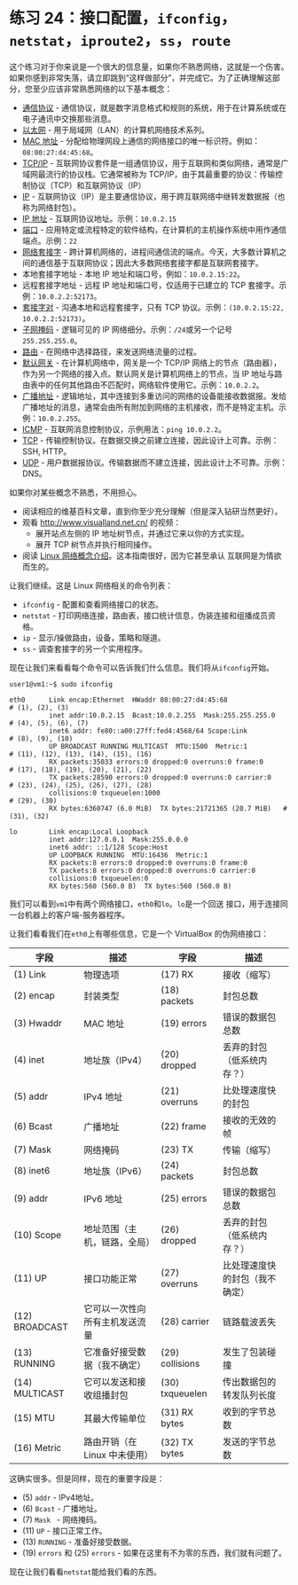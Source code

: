 # 练习 24：接口配置，`ifconfig`，`netstat`，`iproute2`，`ss`，`route`

这个练习对于你来说是一个很大的信息量，如果你不熟悉网络，这就是一个伤害。如果你感到非常失落，请立即跳到“这样做部分”，并完成它。为了正确理解这部分，您至少应该非常熟悉网络的以下基本概念：

+   [通信协议](http://en.wikipedia.org/wiki/Communications_protocol) - 通信协议，就是数字消息格式和规则的系统，用于在计算系统或在电子通讯中交换那些消息。
+   [以太网](http://en.wikipedia.org/wiki/Ethernet) - 用于局域网（LAN）的计算机网络技术系列。
+   [MAC 地址](http://en.wikipedia.org/wiki/MAC_address) - 分配给物理网段上通信的网络接口的唯一标识符。例如：` 08:00:27:d4:45:68`。
+   [TCP/IP](http://en.wikipedia.org/wiki/Internet_protocol_suite) - 互联网协议套件是一组通信协议，用于互联网和类似网络，通常是广域网最流行的协议栈。它通常被称为 TCP/IP，由于其最重要的协议：传输控制协议（TCP）和互联网协议（IP）
+   [IP](http://en.wikipedia.org/wiki/Internet_Protocol) - 互联网协议（IP）是主要通信协议，用于跨互联网络中继转发数据报（也称为网络封包）。
+   [IP 地址](http://en.wikipedia.org/wiki/IP_address) - 互联网协议地址。示例：`10.0.2.15`
+   [端口](http://en.wikipedia.org/wiki/Port_(computer_networking)) - 应用特定或流程特定的软件结构，在计算机的主机操作系统中用作通信端点。示例：`22`
+   [网络套接字](http://en.wikipedia.org/wiki/Network_socket) - 跨计算机网络的，进程间通信流的端点。今天，大多数计算机之间的通信基于互联网协议；因此大多数网络套接字都是互联网套接字。
+   本地套接字地址 - 本地 IP 地址和端口号，例如：`10.0.2.15:22`。
+   远程套接字地址 - 远程 IP 地址和端口号，仅适用于已建立的 TCP 套接字。示例：`10.0.2.2:52173`。
+   [套接字对](http://en.wikipedia.org/wiki/Network_socket%23Socket_pairs) - 沟通本地和远程套接字，只有 TCP 协议。示例：`(10.0.2.15:22, 10.0.2.2:52173)`。
+   [子网掩码](http://en.wikipedia.org/wiki/Subnetwork) - 逻辑可见的 IP 网络细分。示例：`/24`或另一个记号`255.255.255.0`。
+   [路由](http://en.wikipedia.org/wiki/Routing) - 在网络中选择路径，来发送网络流量的过程。
+   [默认网关](http://en.wikipedia.org/wiki/Default_gateway) - 在计算机网络中，网关是一个 TCP/IP 网络上的节点（路由器），作为另一个网络的接入点。默认网关是计算机网络上的节点，当 IP 地址与路由表中的任何其他路由不匹配时，网络软件使用它。示例：`10.0.2.2`。
+   [广播地址](http://en.wikipedia.org/wiki/Broadcast_address) - 逻辑地址，其中连接到多重访问的网络的设备能接收数据报。发给广播地址的消息，通常会由所有附加到网络的主机接收，而不是特定主机。示例：`10.0.2.255`。
+   [ICMP](http://en.wikipedia.org/wiki/Internet_Control_Message_Protocol) - 互联网消息控制协议，示例用法：`ping 10.0.2.2`。
+   [TCP](http://en.wikipedia.org/wiki/Transmission_Control_Protocol) - 传输控制协议。在数据交换之前建立连接，因此设计上可靠。示例：SSH, HTTP。
+   [UDP](http://en.wikipedia.org/wiki/User_Datagram_Protocol) - 用户数据报协议。传输数据而不建立连接，因此设计上不可靠。示例：DNS。

如果你对某些概念不熟悉，不用担心。

+   阅读相应的维基百科文章，直到你至少充分理解（但是深入钻研当然更好）。
+   观看 <http://www.visualland.net.cn/> 的视频：
    +   展开站点左侧的 IP 地址树节点，并通过它来以你的方式实现。
    +   展开 TCP 树节点并执行相同操作。
+   阅读 [Linux 网络概念介绍](http://www.iptables.org/documentation/HOWTO//networking-concepts-HOWTO-3.html%23ss3.1)。这本指南很好，因为它甚至承认 互联网是为情欲而生的。

让我们继续。这是 Linux 网络相关的命令列表：

+   `ifconfig` - 配置和查看网络接口的状态。
+   `netstat` - 打印网络连接，路由表，接口统计信息，伪装连接和组播成员资格。
+   `ip` - 显示/操做路由，设备，策略和隧道。
+   `ss` - 调查套接字的另一个实用程序。

现在让我们来看看每个命令可以告诉我们什么信息。我们将从`ifconfig`开始。

```
user1@vm1:~$ sudo ifconfig
 
eth0      Link encap:Ethernet  HWaddr 08:00:27:d4:45:68               # (1), (2), (3)
          inet addr:10.0.2.15  Bcast:10.0.2.255  Mask:255.255.255.0   # (4), (5), (6), (7)
          inet6 addr: fe80::a00:27ff:fed4:4568/64 Scope:Link          # (8), (9), (10)
          UP BROADCAST RUNNING MULTICAST  MTU:1500  Metric:1          # (11), (12), (13), (14), (15), (16)
          RX packets:35033 errors:0 dropped:0 overruns:0 frame:0      # (17), (18), (19), (20), (21), (22)
          TX packets:28590 errors:0 dropped:0 overruns:0 carrier:0    # (23), (24), (25), (26), (27), (28)
          collisions:0 txqueuelen:1000                                # (29), (30)
          RX bytes:6360747 (6.0 MiB)  TX bytes:21721365 (20.7 MiB)   # (31), (32)
 
lo        Link encap:Local Loopback
          inet addr:127.0.0.1  Mask:255.0.0.0
          inet6 addr: ::1/128 Scope:Host
          UP LOOPBACK RUNNING  MTU:16436  Metric:1
          RX packets:8 errors:0 dropped:0 overruns:0 frame:0
          TX packets:8 errors:0 dropped:0 overruns:0 carrier:0
          collisions:0 txqueuelen:0
          RX bytes:560 (560.0 B)  TX bytes:560 (560.0 B)
```

我们可以看到`vm1`中有两个网络接口，`eth0`和`lo`。`lo`是一个回送 接口，用于连接同一台机器上的客户端-服务器程序。

让我们看看我们在`eth0`上有哪些信息，它是一个 VirtualBox 的伪网络接口：

| 字段 | 描述 | 字段 | 描述 |
| --- | --- | --- | --- |
| (1) Link | 物理选项 | (17) RX | 接收（缩写） |
| (2) encap | 封装类型 | (18) packets | 封包总数 |
| (3) Hwaddr | MAC 地址 | (19) errors | 错误的数据包总数 |
| (4) inet | 地址族（IPv4） | (20) dropped | 丢弃的封包（低系统内存？） |
| (5) addr | IPv4 地址 | (21) overruns | 比处理速度快的封包 |
| (6) Bcast | 广播地址 | (22) frame | 接收的无效的帧 |
| (7) Mask | 网络掩码 | (23) TX | 传输（缩写） |
| (8) inet6 | 地址族（IPv6） | (24) packets | 封包总数 |
| (9) addr | IPv6 地址 | (25) errors | 错误的数据包总数 |
| (10) Scope | 地址范围（主机，链路，全局） | (26) dropped | 丢弃的封包（低系统内存？） |
| (11) UP | 接口功能正常 | (27) overruns | 比处理速度快的封包（我不确定） |
| (12) BROADCAST | 它可以一次性向所有主机发送流量 | (28) carrier | 链路载波丢失 |
| (13) RUNNING | 它准备好接受数据（我不确定） | (29) collisions | 发生了包装碰撞 |
| (14) MULTICAST | 它可以发送和接收组播封包 | (30) txqueuelen | 传出数据包的转发队列长度 |
| (15) MTU | 其最大传输单位 | (31) RX bytes | 收到的字节总数 |
| (16) Metric | 路由开销（在 Linux 中未使用） | (32) TX bytes | 发送的字节总数 |

这确实很多。但是同样，现在的重要字段是：

+   (5) `addr` - IPv4地址。
+   (6) `Bcast` - 广播地址。
+   (7) `Mask ` - 网络掩码。
+   (11) `UP` - 接口正常工作。
+   (13) `RUNNING` - 准备好接受数据。
+   (19) `errors` 和 (25) `errors` - 如果在这里有不为零的东西，我们就有问题了。

现在让我们看看`netstat`能给我们看的东西。

